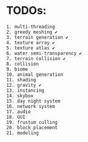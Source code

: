 # TODOs:
	1. multi-threading
	2. greedy meshing ✔
	3. terrain generation ✔
	4. texture array ✔
	5. texture atlas ✔
	6. water semi-transparency ✔
	7. terrain collision ✔
	8. collision
	9. biome
	10. animal generation
	11. shading
	12. gravity ✔
	13. instancing
	14. skybox
	15. day night system
	16. network system
	17. audio
	18. GUI
	19. frustum culling
	20. block placement
	21. modeling